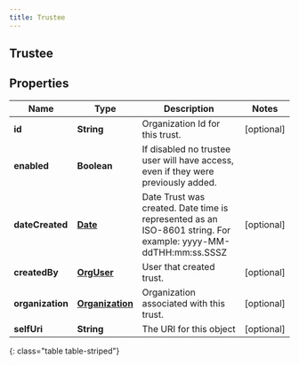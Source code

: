 ```yaml
---
title: Trustee
---
```

## Trustee


## Properties

| Name | Type | Description | Notes |
| ------------ | ------------- | ------------- | ------------- |
| **id** | <!----><!---->**String**<!----> | Organization Id for this trust. |  [optional] |
| **enabled** | <!----><!---->**Boolean**<!----> | If disabled no trustee user will have access, even if they were previously added. |  |
| **dateCreated** | <!----><!---->[**Date**](Date.html)<!----> | Date Trust was created. Date time is represented as an ISO-8601 string. For example: yyyy-MM-ddTHH:mm:ss.SSSZ |  [optional] |
| **createdBy** | <!----><!---->[**OrgUser**](OrgUser.html)<!----> | User that created trust. |  [optional] |
| **organization** | <!----><!---->[**Organization**](Organization.html)<!----> | Organization associated with this trust. |  [optional] |
| **selfUri** | <!----><!---->**String**<!----> | The URI for this object |  [optional] |
{: class="table table-striped"}



